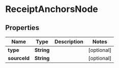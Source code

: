 

# ReceiptAnchorsNode

## Properties

Name | Type | Description | Notes
------------ | ------------- | ------------- | -------------
**type** | **String** |  |  [optional]
**sourceId** | **String** |  |  [optional]



